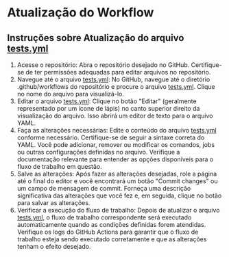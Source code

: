 # Atualização do Workflow

## Instruções sobre Atualização do arquivo [tests.yml](tests.yml)

1. Acesse o repositório: Abra o repositório desejado no GitHub. Certifique-se de ter permissões adequadas para editar arquivos no repositório.
2. Navegue até o arquivo [tests.yml](tests.yml): No GitHub, navegue até o diretório .github/workflows do repositório e procure o arquivo [tests.yml](tests.yml). Clique no nome do arquivo para visualizá-lo.
3. Editar o arquivo [tests.yml](tests.yml): Clique no botão "Editar" (geralmente representado por um ícone de lápis) no canto superior direito da visualização do arquivo. Isso abrirá um editor de texto para o arquivo YAML.
4. Faça as alterações necessárias: Edite o conteúdo do arquivo [tests.yml](tests.yml) conforme necessário. Certifique-se de seguir a sintaxe correta do YAML. Você pode adicionar, remover ou modificar os comandos, jobs ou outras configurações definidas no arquivo. Verifique a documentação relevante para entender as opções disponíveis para o fluxo de trabalho em questão.
5. Salve as alterações: Após fazer as alterações desejadas, role a página até o final do editor e você encontrará um botão "Commit changes" ou um campo de mensagem de commit. Forneça uma descrição significativa das alterações que você fez e, em seguida, clique no botão para salvar as alterações.
6. Verificar a execução do fluxo de trabalho: Depois de atualizar o arquivo [tests.yml](tests.yml), o fluxo de trabalho correspondente será executado automaticamente quando as condições definidas forem atendidas. Verifique os logs do GitHub Actions para garantir que o fluxo de trabalho esteja sendo executado corretamente e que as alterações tenham o efeito desejado.
